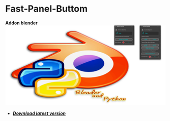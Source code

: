 # Fast-Panel-Buttom
**Addon blender**
![Header](Fast.png)

* ***[Download latest version](https://github.com/Constantyn6487/Fast-Panel-Buttom/raw/main/Fast_Panel_Buttom.zip)***
